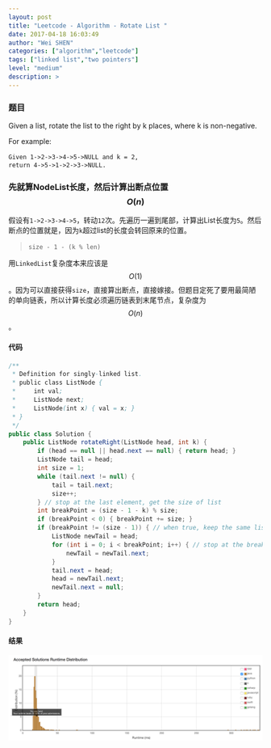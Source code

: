 ```yaml
---
layout: post
title: "Leetcode - Algorithm - Rotate List "
date: 2017-04-18 16:03:49
author: "Wei SHEN"
categories: ["algorithm","leetcode"]
tags: ["linked list","two pointers"]
level: "medium"
description: >
---
```


### 题目
Given a list, rotate the list to the right by k places, where k is non-negative.

For example:
```
Given 1->2->3->4->5->NULL and k = 2,
return 4->5->1->2->3->NULL.
```

### 先就算NodeList长度，然后计算出断点位置 $$O(n)$$
假设有`1->2->3->4->5`，转动`12`次。先遍历一遍到尾部，计算出List长度为`5`。然后断点的位置就是，因为`k`超过list的长度会转回原来的位置。
> `size - 1 - (k % len)`

用`LinkedList`复杂度本来应该是$$O(1)$$。因为可以直接获得`size`，直接算出断点，直接嫁接。但题目定死了要用最简陋的单向链表，所以计算长度必须遍历链表到末尾节点，复杂度为$$O(n)$$。

#### 代码
```java
/**
 * Definition for singly-linked list.
 * public class ListNode {
 *     int val;
 *     ListNode next;
 *     ListNode(int x) { val = x; }
 * }
 */
public class Solution {
    public ListNode rotateRight(ListNode head, int k) {
        if (head == null || head.next == null) { return head; }
        ListNode tail = head;
        int size = 1;
        while (tail.next != null) {
            tail = tail.next;
            size++;
        } // stop at the last element, get the size of list
        int breakPoint = (size - 1 - k) % size;
        if (breakPoint < 0) { breakPoint += size; }
        if (breakPoint != (size - 1)) { // when true, keep the same list
            ListNode newTail = head;
            for (int i = 0; i < breakPoint; i++) { // stop at the breaking point
                newTail = newTail.next;
            }
            tail.next = head;
            head = newTail.next;
            newTail.next = null;
        }
        return head;
    }
}
```

#### 结果
![rotate-list-1](/images/leetcode/rotate-list-1.png)
